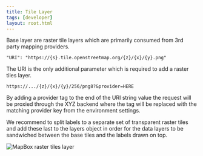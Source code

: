 ```yaml
---
title: Tile Layer
tags: [developer]
layout: root.html
---
```


Base layer are raster tile layers which are primarily consumed from 3rd party mapping providers.

`"URI": "https://{s}.tile.openstreetmap.org/{z}/{x}/{y}.png"`

The URI is the only additional parameter which is required to add a raster tiles layer.

`https://.../{z}/{x}/{y}/256/png8?&provider=HERE`

By adding a provider tag to the end of the URI string value the request will be proxied through the XYZ backend where the tag will be replaced with the matching provider key from the  environment settings.

We recommend to split labels to a separate set of transparent raster tiles and add these last to the layers object in order for the data layers to be sandwiched between the base tiles and the labels drawn on top.

![MapBox raster tiles layer](../MapBox_raster_tiles_layer.png)